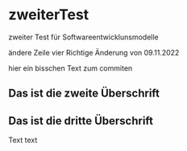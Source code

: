 # zweiterTest
zweiter Test für Softwareentwicklunsmodelle



ändere Zeile vier Richtige Änderung von 09.11.2022

hier ein bisschen Text zum commiten


## Das ist die zweite Überschrift

## Das ist die dritte Überschrift


Text text

